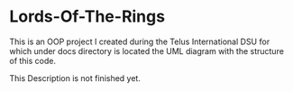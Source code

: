 # Lords-Of-The-Rings

This is an OOP project I created during the Telus International DSU for which under docs directory is located the UML diagram with the structure of this code.

This Description is not finished yet.
